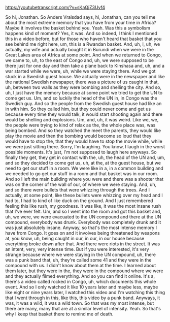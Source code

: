 https://youtubetranscript.com/?v=sKaQjZ3Uvf4

 So hi, Jonathan. So Anders Vralsdad says, hi, Jonathan, can you tell me about the most extreme memory that you have from your time in Africa? Maybe it involves the basket behind you. Yeah. Was this a symbolism happens kind of moment? Yes, it was. And so indeed, I think I mentioned this in a video before, but for those who haven't heard that basket that you see behind me right here, um, this is a Rwandan basket. And, uh, I, uh, we actually, my wife and actually bought it in Burundi when we were in the Great Lakes area of Africa at some point. And when we returned to Congo, we came to, uh, to the east of Congo and, uh, we were supposed to be there just for one day and then take a plane back to Kinshasa and, uh, and a war started while we were, uh, while we were staying there. And we got stuck in a Swedish guest house. We actually were in the newspaper and like the national Swedish newspaper, there was a picture of us caught in that, uh, between two walls as they were bombing and shelling the city. And so, uh, I just have the memory because at some point we tried to get the UN to come get us. Um, and so luckily the head of the UN in, in Congo was the Swedish guy. And so the people from the Swedish guest house had like an in with him. So they called him, but they could never come and get us because every time they would talk, it would start shooting again and there would be shelling and explosions. Um, and, uh, it was weird. Like we, we, the people were trying to kind of relax as the, the whole place was, was being bombed. And so they watched the meet the parents, they would like play the movie and then the bombing would become so loud that they would have to stop the, that they would have to stop the movie while, while we were just sitting there. Sorry, I'm laughing. You know, I laugh in the worst possible moments. It's just, I'm not supposed to laugh here anyways. So finally they get, they get in contact with the, uh, the head of the UN and, um, and so they decided to come get us, uh, at the, at the guest house, but we need to get our stuff in a room. We were like in a, in a common building and we needed to go get our stuff in a room and that basket was in our room. And so I left the main building where you were and there was a shooter that was on the corner of the wall of our, of where we were staying. And, uh, and so there were bullets that were whizzing through the trees. And I actually, at some point, like these bullets were whizzing over my head and I had to, I had to kind of like duck on the ground. And I just remembered feeling this like rush, my goodness. It was like, it was the most insane rush that I've ever felt. Um, and so I went into the room and got this basket and, uh, we were, we were evacuated to the UN compound and there at the UN compound, everybody was drunk. Everybody was completely drunk and it was just absolutely insane. Anyway, so that's the most intense memory I have from Congo. It goes on and it involves being threatened by weapons at, you know, uh, being caught in our, in our, in our house because everything broke down after that. And there were riots in the street. It was an intent, very, very intense time. But if you were interested, it's very strange because where we were staying in the UN compound, uh, there was a punk band that, uh, they're called some 41 and they were in the compound with us. I didn't know about them at the time. I learned about them later, but they were in the, they were in the compound where we were and they actually filmed everything. And so you can find it online. It's a, there's a video called rocked in Congo, uh, which documents this whole event. And so I only watched it like 10 years later and maybe less, maybe like eight or nine years later, I watched this video and I'm watching this thing that I went through in this, like this, this video by a punk band. Anyways, it was, it was a wild, it was a wild town. So that was my most intense, but there are many, many that are at a similar level of intensity. Yeah. So that's why I keep that basket there to remind me of death.